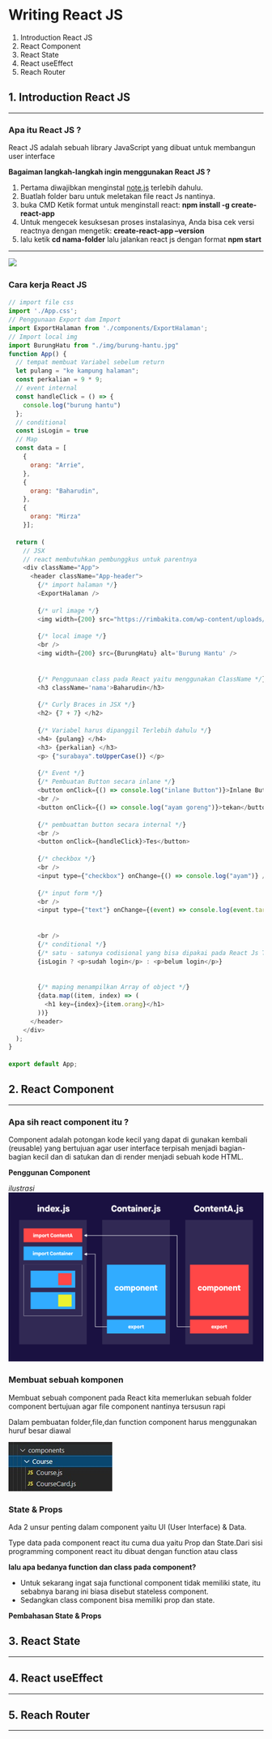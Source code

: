# Writing React JS

1. Introduction React JS
2. React Component
3. React State
4. React useEffect
5. Reach Router

## 1. Introduction React JS
---
### **Apa itu React JS ?**
React JS adalah sebuah library JavaScript yang dibuat untuk membangun user interface

**Bagaiman langkah-langkah ingin menggunakan React JS ?**
1. Pertama diwajibkan menginstal [note.js](https://nodejs.org/en/) terlebih dahulu.
2. Buatlah folder baru untuk meletakan file react Js nantinya.
3. buka CMD Ketik format untuk menginstall react: **npm install -g create-react-app**
4. Untuk mengecek kesuksesan proses instalasinya, Anda bisa cek versi reactnya dengan mengetik:
**create-react-app –version** 
5. lalu ketik **cd nama-folder** lalu jalankan react js dengan format **npm start**
---
   
![](https://lh4.googleusercontent.com/6zWPjk-LerhmW5tC2tjyG_V5M2nw3BOvQ3kfTiHzIZC0uCsN50WtYO3iewCsw-yj_8ZwLe37_4t429PKVt2D14aVNZa4a2ZZguj80Ew5ZXn3nxWNceLKLoe0uyT9rRccp9Rg1I1i)

### **Cara kerja React JS**
```js
// import file css
import './App.css';
// Penggunaan Export dam Import
import ExportHalaman from './components/ExportHalaman';
// Import local img
import BurungHatu from "./img/burung-hantu.jpg"
function App() {
  // tempat membuat Variabel sebelum return
  let pulang = "ke kampung halaman";
  const perkalian = 9 * 9;
  // event internal
  const handleClick = () => {
    console.log("burung hantu")
  };
  // conditional
  const isLogin = true
  // Map
  const data = [
    {
      orang: "Arrie",
    },
    {
      orang: "Baharudin",
    },
    {
      orang: "Mirza"
    }];

  return (
    // JSX
    // react membutuhkan pembunggkus untuk parentnya
    <div className="App">
      <header className="App-header">
        {/* import halaman */}
        <ExportHalaman />

        {/* url image */}
        <img width={200} src="https://rimbakita.com/wp-content/uploads/2019/01/burung-hantu.jpg" alt='Burung Hantu' />

        {/* local image */}
        <br />
        <img width={200} src={BurungHatu} alt='Burung Hantu' />


        {/* Penggunaan class pada React yaitu menggunakan ClassName */}
        <h3 className='nama'>Baharudin</h3>

        {/* Curly Braces in JSX */}
        <h2> {7 + 7} </h2>

        {/* Variabel harus dipanggil Terlebih dahulu */}
        <h4> {pulang} </h4>
        <h3> {perkalian} </h3>
        <p> {"surabaya".toUpperCase()} </p>

        {/* Event */}
        {/* Pembuatan Button secara inlane */}
        <button onClick={() => console.log("inlane Button")}>Inlane Button</button>
        <br />
        <button onClick={() => console.log("ayam goreng")}>tekan</button>

        {/* pembuattan button secara internal */}
        <br />
        <button onClick={handleClick}>Tes</button>

        {/* checkbox */}
        <br />
        <input type={"checkbox"} onChange={() => console.log("ayam")} />

        {/* input form */}
        <br />
        <input type={"text"} onChange={(event) => console.log(event.target.value)} />


        <br />
        {/* conditional */}
        {/* satu - satunya codisional yang bisa dipakai pada React Js Ternary operator */}
        {isLogin ? <p>sudah login</p> : <p>belum login</p>}

        
        {/* maping menampilkan Array of object */}
        {data.map((item, index) => (
          <h1 key={index}>{item.orang}</h1>
        ))}
      </header>
    </div>
  );
}

export default App;

```

## 2. React Component
---

### **Apa sih react component itu ?**

Component adalah potongan kode kecil yang dapat di gunakan kembali (reusable) yang bertujuan agar user interface terpisah menjadi bagian-bagian kecil dan di satukan dan di render menjadi sebuah kode HTML.


**Penggunan Component**

*ilustrasi*
![](./image/component.png)

### **Membuat sebuah komponen**
Membuat sebuah component pada React kita memerlukan sebuah folder component bertujuan agar file component nantinya tersusun rapi 

Dalam pembuatan folder,file,dan function component harus menggunakan huruf besar diawal

![](./image/penulisanComponent.jpeg)

### **State & Props**
Ada 2 unsur penting dalam component yaitu UI (User Interface) & Data.

Type data pada component react itu cuma dua yaitu Prop dan State.Dari sisi programming component react itu dibuat dengan function atau class

**lalu apa bedanya function dan class pada component?**

- Untuk sekarang ingat saja functional component tidak memiliki state, itu sebabnya barang ini biasa disebut stateless component.
- Sedangkan class component bisa memiliki prop dan state.

**Pembahasan State & Props**



## 3. React State
---


## 4. React useEffect
---
## 5. Reach Router
---